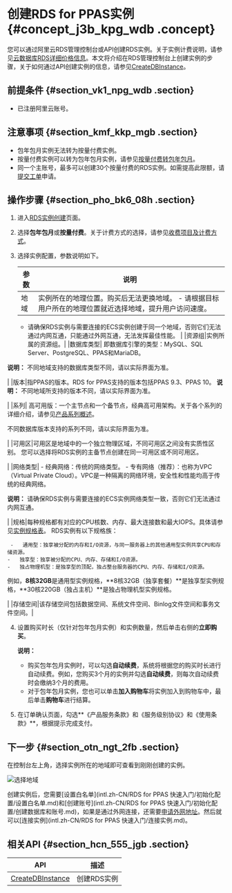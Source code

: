 # 创建RDS for PPAS实例 {#concept_j3b_kpg_wdb .concept}

您可以通过阿里云RDS管理控制台或API创建RDS实例。关于实例计费说明，请参见[云数据库RDS详细价格信息](https://www.alibabacloud.com/product/apsaradb-for-rds?spm=a3c0i.7938564.220486.8.10521d15zCpnIt#pricing)。本文将介绍在RDS管理控制台上创建实例的步骤，关于如何通过API创建实例的信息，请参见[CreateDBInstance](../intl.zh-CN/API参考/实例管理/CreateDBInstance.md)。

## 前提条件 {#section_vk1_npg_wdb .section}

-   已注册阿里云账号。

## 注意事项 {#section_kmf_kkp_mgb .section}

-   包年包月实例无法转为按量付费实例。
-   按量付费实例可以转为包年包月实例，请参见[按量付费转包年包月](../intl.zh-CN/用户指南/计费管理/按量付费转包年包月.md#)。
-   同一个主账号，最多可以创建30个按量付费的RDS实例。如需提高此限额，请[提交工单](https://workorder-intl.console.aliyun.com/console.htm#/ticket/createIndex)申请。

## 操作步骤 {#section_pho_bk6_08h .section}

1.  进入[RDS实例创建](https://rds-buy.aliyun.com/#/create/rds)页面。
2.  选择**包年包月**或**按量付费**。关于计费方式的选择，请参见[收费项目及计费方式](../intl.zh-CN/云数据库RDS价格/计费方式与收费项.md#)。
3.  选择实例配置，参数说明如下。

    |参数|说明|
    |--|--|
    |地域|实例所在的地理位置。购买后无法更换地域。     -   请根据目标用户所在的地理位置就近选择地域，提升用户访问速度。
    -   请确保RDS实例与需要连接的ECS实例创建于同一个地域，否则它们无法通过内网互通，只能通过外网互通，无法发挥最佳性能。
 |
    |资源组|实例所属的资源组。|
    |数据库类型| 即数据库引擎的类型：MySQL、SQL Server、PostgreSQL、PPAS和MariaDB。

 **说明：** 不同地域支持的数据库类型不同，请以实际界面为准。

 |
    |版本|指PPAS的版本。RDS for PPAS支持的版本包括PPAS 9.3、PPAS 10。 **说明：** 不同地域所支持的版本不同，请以实际界面为准。

 |
    |系列| 高可用版：一个主节点和一个备节点，经典高可用架构。关于各个系列的详细介绍，请参见[产品系列概述](../intl.zh-CN/云数据库RDS简介/产品系列/产品系列概述.md)。

 不同数据库版本支持的系列不同，请以实际界面为准。

 |
    |可用区|可用区是地域中的一个独立物理区域，不同可用区之间没有实质性区别。 您可以选择将RDS实例的主备节点创建在同一可用区或不同可用区。

 |
    |网络类型|     -   经典网络：传统的网络类型。
    -   专有网络（推荐）：也称为VPC（Virtual Private Cloud）。VPC是一种隔离的网络环境，安全性和性能均高于传统的经典网络。

**说明：** 请确保RDS实例与需要连接的ECS实例网络类型一致，否则它们无法通过内网互通。

 |
    |规格|每种规格都有对应的CPU核数、内存、最大连接数和最大IOPS。具体请参见[实例规格表](../intl.zh-CN/云数据库RDS简介/实例规格/实例规格表.md#)。 RDS实例有以下规格族：

     -   通用型：独享被分配的内存和I/O资源，与同一服务器上的其他通用型实例共享CPU和存储资源。
    -   独享型：独享被分配的CPU、内存、存储和I/O资源。
    -   独占物理机型：是独享型的顶配，独占整台服务器的CPU、内存、存储和I/O资源。
 例如，**8核32GB**是通用型实例规格，**8核32GB（独享套餐）**是独享型实例规格，**30核220GB（独占主机）**是独占物理机型实例规格。

 |
    |存储空间|该存储空间包括数据空间、系统文件空间、Binlog文件空间和事务文件空间。|

4.  设置购买时长（仅针对包年包月实例）和实例数量，然后单击右侧的**立即购买**。

    **说明：** 

    -   购买包年包月实例时，可以勾选**自动续费**，系统将根据您的购买时长进行自动续费。例如，您购买3个月的实例并勾选**自动续费**，则每次自动续费时会缴纳3个月的费用。
    -   对于包年包月实例，您也可以单击**加入购物车**将实例加入到购物车中，最后单击**购物车**进行结算。
5.  在订单确认页面，勾选**《产品服务条款》和《服务级别协议》和《使用条款》**，根据提示完成支付。

## 下一步 {#section_otn_ngt_2fb .section}

在控制台左上角，选择实例所在的地域即可查看到刚刚创建的实例。

![选择地域](http://static-aliyun-doc.oss-cn-hangzhou.aliyuncs.com/assets/img/7814/156196914136543_zh-CN.png)

创建实例后，您需要[设置白名单](intl.zh-CN/RDS for PPAS 快速入门/初始化配置/设置白名单.md)和[创建账号](intl.zh-CN/RDS for PPAS 快速入门/初始化配置/创建数据库和账号.md)，如果是通过外网连接，还需要[申请外网地址](https://www.alibabacloud.com/help/zh/doc-detail/97738.htm)。然后就可以[连接实例](intl.zh-CN/RDS for PPAS 快速入门/连接实例.md)。

## 相关API {#section_hcn_555_jgb .section}

|API|描述|
|---|--|
|[CreateDBInstance](../intl.zh-CN/API参考/实例管理/CreateDBInstance.md#)|创建RDS实例|

